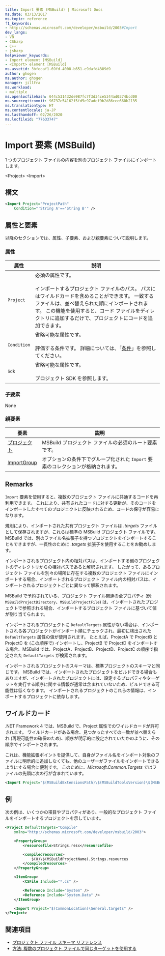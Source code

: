 ```yaml
---
title: Import 要素 (MSBuild) | Microsoft Docs
ms.date: 03/13/2017
ms.topic: reference
f1_keywords:
- http://schemas.microsoft.com/developer/msbuild/2003#Import
dev_langs:
- VB
- CSharp
- C++
- jsharp
helpviewer_keywords:
- Import element [MSBuild]
- <Import> element [MSBuild]
ms.assetid: 3bfecaf1-69fd-4008-b651-c9dafd4389d9
author: ghogen
ms.author: ghogen
manager: jillfra
ms.workload:
- multiple
ms.openlocfilehash: 044c531432de987fc7f3d34ce5344ad0374bcd00
ms.sourcegitcommit: 96737c54162f5fd5c97adef9b2d86ccc660b2135
ms.translationtype: HT
ms.contentlocale: ja-JP
ms.lasthandoff: 02/26/2020
ms.locfileid: "77633747"
---
```

# <a name="import-element-msbuild"></a>Import 要素 (MSBuild)

1 つのプロジェクト ファイルの内容を別のプロジェクト ファイルにインポートします。

\<Project> \<Import>

## <a name="syntax"></a>構文

```xml
<Import Project="ProjectPath"
    Condition="'String A'=='String B'" />
```

## <a name="attributes-and-elements"></a>属性と要素

 以降のセクションでは、属性、子要素、および親要素について説明します。

### <a name="attributes"></a>属性

|属性|説明|
|---------------|-----------------|
|`Project`|必須の属性です。<br /><br /> インポートするプロジェクト ファイルのパス。 パスにはワイルドカードを含めることができます。 一致するファイルは、並べ替えられた順にインポートされます。 この機能を使用すると、コード ファイルをディレクトリに追加するだけで、プロジェクトにコードを追加できます。|
|`Condition`|省略可能な属性です。<br /><br /> 評価する条件です。 詳細については、「[条件](../msbuild/msbuild-conditions.md)」を参照してください。|
|`Sdk`| 省略可能な属性です。<br /><br /> プロジェクト SDK を参照します。|

### <a name="child-elements"></a>子要素

 None

### <a name="parent-elements"></a>親要素

| 要素 | 説明 |
| - | - |
| [プロジェクト](../msbuild/project-element-msbuild.md) | MSBuild プロジェクト ファイルの必須のルート要素です。 |
| [ImportGroup](../msbuild/importgroup-element.md) | オプションの条件下でグループ化された `Import` 要素のコレクションが格納されます。 |

## <a name="remarks"></a>Remarks

 `Import` 要素を使用すると、複数のプロジェクト ファイルに共通するコードを再利用できます。 これにより、共有されたコードに対する更新が、そのコードをインポートしたすべてのプロジェクトに反映されるため、コードの保守が容易になります。

 規則により、インポートされた共有プロジェクト ファイルは *.targets* ファイルとして保存されますが、これらは標準の MSBuild プロジェクト ファイルです。 MSBuild では、別のファイル名拡張子を持つプロジェクトをインポートすることもできますが、一貫性のために *.targets* 拡張子を使用することをお勧めします。

 インポートされるプロジェクト内の相対パスは、インポートする側のプロジェクトのディレクトリからの相対パスであると解釈されます。 したがって、あるプロジェクト ファイルを別々の場所に存在する複数のプロジェクト ファイルにインポートする場合、インポートされるプロジェクト ファイル内の相対パスは、インポートされるプロジェクトごとに異なって解釈されます。

 MSBuild で予約されている、プロジェクト ファイル関連の全プロパティ (例: `MSBuildProjectDirectory`、`MSBuildProjectFile`) は、インポートされたプロジェクトで参照される場合、インポートするプロジェクト ファイルに基づいて値が割り当てられます。

 インポートされるプロジェクトに `DefaultTargets` 属性がない場合は、インポートされる各プロジェクトがインポート順にチェックされ、最初に検出された `DefaultTargets` 属性の値が使用されます。 たとえば、ProjectA で ProjectB と ProjectC を (この順序で) インポートし、ProjectB で ProjectD をインポートする場合、MSBuild では、ProjectA、ProjectB、ProjectD、ProjectC の順序で指定された `DefaultTargets` が検索されます。

 インポートされるプロジェクトのスキーマは、標準プロジェクトのスキーマと同じです。 MSBuild では、インポートされたプロジェクトをビルドできる場合もありますが、インポートされたプロジェクトには、設定するプロパティやターゲットを実行する順序に関する情報が通常は含まれていないため、ビルドできる可能性は低くなります。 インポートされるプロジェクトのこれらの情報は、インポートするプロジェクトに依存します。

## <a name="wildcards"></a>ワイルドカード

 .NET Framework 4 では、MSBuild で、Project 属性でのワイルドカードが許可されます。 ワイルドカードがある場合、見つかったすべての一致が並べ替えられ (再現可能性の確保のため)、順序が明示的に設定されていたかのように、その順序でインポートされます。

 これは、機能拡張ポイントを提供して、自身がファイル名をインポート対象のファイルに明示的に追加しなくても、他のユーザーがファイルをインポートできるようにする場合に便利です。 このために、*Microsoft.Common.Targets* ではファイルの先頭に次の行が含まれています。

```xml
<Import Project="$(MSBuildExtensionsPath)\$(MSBuildToolsVersion)\$(MSBuildThisFile)\ImportBefore\*" Condition="'$(ImportByWildcardBeforeMicrosoftCommonTargets)' == 'true' and exists('$(MSBuildExtensionsPath)\$(MSBuildToolsVersion)\$(MSBuildThisFile)\ImportBefore')"/>
```

## <a name="example"></a>例

 次の例は、いくつかの項目やプロパティがあり、一般的なプロジェクト ファイルをインポートするプロジェクトを示しています。

```xml
<Project DefaultTargets="Compile"
    xmlns="http://schemas.microsoft.com/developer/msbuild/2003">

    <PropertyGroup>
        <resourcefile>Strings.resx</resourcefile>

        <compiledresources>
            $(O)\$(MSBuildProjectName).Strings.resources
        </compiledresources>
    </PropertyGroup>

    <ItemGroup>
        <CSFile Include="*.cs" />

        <Reference Include="System" />
        <Reference Include="System.Data" />
    </ItemGroup>

    <Import Project="$(CommonLocation)\General.targets" />
</Project>
```

## <a name="see-also"></a>関連項目

- [プロジェクト ファイル スキーマ リファレンス](../msbuild/msbuild-project-file-schema-reference.md)
- [方法: 複数のプロジェクト ファイルで同じターゲットを使用する](../msbuild/how-to-use-the-same-target-in-multiple-project-files.md)
